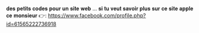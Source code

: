𝐝𝐞𝐬 𝐩𝐞𝐭𝐢𝐭𝐬 𝐜𝐨𝐝𝐞𝐬 𝐩𝐨𝐮𝐫 𝐮𝐧 𝐬𝐢𝐭𝐞 𝐰𝐞𝐛 ...
𝐬𝐢 𝐭𝐮 𝐯𝐞𝐮𝐭 𝐬𝐚𝐯𝐨𝐢𝐫 𝐩𝐥𝐮𝐬 𝐬𝐮𝐫 𝐜𝐞 𝐬𝐢𝐭𝐞 𝐚𝐩𝐩𝐥𝐞 𝐜𝐞 𝐦𝐨𝐧𝐬𝐢𝐞𝐮𝐫
👉:
https://www.facebook.com/profile.php?id=61565222736918
